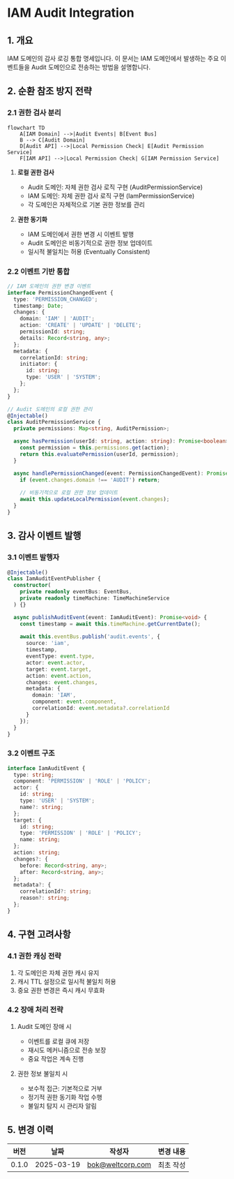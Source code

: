 # IAM Audit Integration

## 1. 개요
IAM 도메인의 감사 로깅 통합 명세입니다. 이 문서는 IAM 도메인에서 발생하는 주요 이벤트들을 Audit 도메인으로 전송하는 방법을 설명합니다.

## 2. 순환 참조 방지 전략

### 2.1 권한 검사 분리
```mermaid
flowchart TD
    A[IAM Domain] -->|Audit Events| B[Event Bus]
    B --> C[Audit Domain]
    D[Audit API] -->|Local Permission Check| E[Audit Permission Service]
    F[IAM API] -->|Local Permission Check| G[IAM Permission Service]
```

1. **로컬 권한 검사**
   - Audit 도메인: 자체 권한 검사 로직 구현 (AuditPermissionService)
   - IAM 도메인: 자체 권한 검사 로직 구현 (IamPermissionService)
   - 각 도메인은 자체적으로 기본 권한 정보를 관리

2. **권한 동기화**
   - IAM 도메인에서 권한 변경 시 이벤트 발행
   - Audit 도메인은 비동기적으로 권한 정보 업데이트
   - 일시적 불일치는 허용 (Eventually Consistent)

### 2.2 이벤트 기반 통합
```typescript
// IAM 도메인의 권한 변경 이벤트
interface PermissionChangedEvent {
  type: 'PERMISSION_CHANGED';
  timestamp: Date;
  changes: {
    domain: 'IAM' | 'AUDIT';
    action: 'CREATE' | 'UPDATE' | 'DELETE';
    permissionId: string;
    details: Record<string, any>;
  };
  metadata: {
    correlationId: string;
    initiator: {
      id: string;
      type: 'USER' | 'SYSTEM';
    };
  };
}

// Audit 도메인의 로컬 권한 관리
@Injectable()
class AuditPermissionService {
  private permissions: Map<string, AuditPermission>;

  async hasPermission(userId: string, action: string): Promise<boolean> {
    const permission = this.permissions.get(action);
    return this.evaluatePermission(userId, permission);
  }

  async handlePermissionChanged(event: PermissionChangedEvent): Promise<void> {
    if (event.changes.domain !== 'AUDIT') return;
    
    // 비동기적으로 로컬 권한 정보 업데이트
    await this.updateLocalPermission(event.changes);
  }
}
```

## 3. 감사 이벤트 발행

### 3.1 이벤트 발행자
```typescript
@Injectable()
class IamAuditEventPublisher {
  constructor(
    private readonly eventBus: EventBus,
    private readonly timeMachine: TimeMachineService
  ) {}

  async publishAuditEvent(event: IamAuditEvent): Promise<void> {
    const timestamp = await this.timeMachine.getCurrentDate();
    
    await this.eventBus.publish('audit.events', {
      source: 'iam',
      timestamp,
      eventType: event.type,
      actor: event.actor,
      target: event.target,
      action: event.action,
      changes: event.changes,
      metadata: {
        domain: 'IAM',
        component: event.component,
        correlationId: event.metadata?.correlationId
      }
    });
  }
}
```

### 3.2 이벤트 구조
```typescript
interface IamAuditEvent {
  type: string;
  component: 'PERMISSION' | 'ROLE' | 'POLICY';
  actor: {
    id: string;
    type: 'USER' | 'SYSTEM';
    name?: string;
  };
  target: {
    id: string;
    type: 'PERMISSION' | 'ROLE' | 'POLICY';
    name: string;
  };
  action: string;
  changes?: {
    before: Record<string, any>;
    after: Record<string, any>;
  };
  metadata?: {
    correlationId?: string;
    reason?: string;
  };
}
```

## 4. 구현 고려사항

### 4.1 권한 캐싱 전략
1. 각 도메인은 자체 권한 캐시 유지
2. 캐시 TTL 설정으로 일시적 불일치 허용
3. 중요 권한 변경은 즉시 캐시 무효화

### 4.2 장애 처리 전략
1. Audit 도메인 장애 시
   - 이벤트를 로컬 큐에 저장
   - 재시도 메커니즘으로 전송 보장
   - 중요 작업은 계속 진행

2. 권한 정보 불일치 시
   - 보수적 접근: 기본적으로 거부
   - 정기적 권한 동기화 작업 수행
   - 불일치 탐지 시 관리자 알림

## 5. 변경 이력
| 버전 | 날짜 | 작성자 | 변경 내용 |
|-----|------|--------|-----------|
| 0.1.0 | 2025-03-19 | bok@weltcorp.com | 최초 작성 |